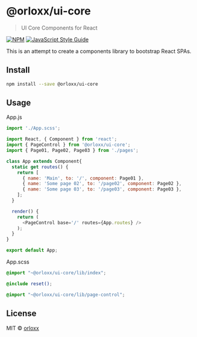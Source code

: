 # @orloxx/ui-core

> UI Core Components for React

[![NPM](https://img.shields.io/npm/v/@orloxx/ui-core.svg)](https://www.npmjs.com/package/@orloxx/ui-core) [![JavaScript Style Guide](https://img.shields.io/badge/code_style-standard-brightgreen.svg)](https://standardjs.com)

This is an attempt to create a components library to bootstrap React SPAs.

## Install

```bash
npm install --save @orloxx/ui-core
```

## Usage

App.js

```js
import './App.scss';

import React, { Component } from 'react';
import { PageControl } from '@orloxx/ui-core';
import { Page01, Page02, Page03 } from './pages';

class App extends Component{
  static get routes() {
    return [
      { name: 'Main', to: '/', component: Page01 },
      { name: 'Some page 02', to: '/page02', component: Page02 },
      { name: 'Some page 03', to: '/page03', component: Page03 },
    ];
  }

  render() {
    return (
      <PageControl base='/' routes={App.routes} />
    );
  }
}

export default App;
```

App.scss

```scss
@import "~@orloxx/ui-core/lib/index";

@include reset();

@import "~@orloxx/ui-core/lib/page-control";
```

## License

MIT © [orloxx](https://github.com/orloxx)
